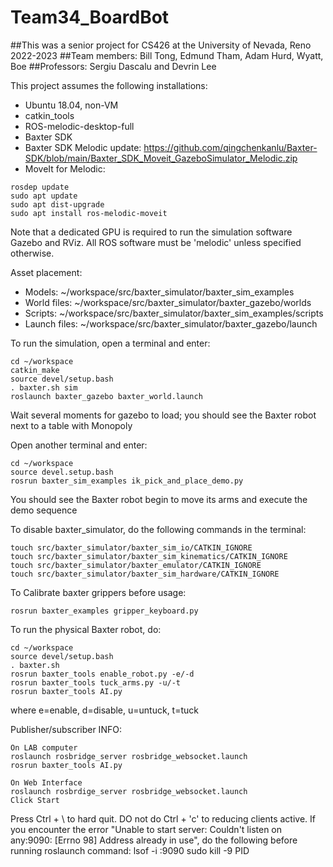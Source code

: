 # Team34_BoardBot

##This was a senior project for CS426 at the University of Nevada, Reno 2022-2023
##Team members: Bill Tong, Edmund Tham, Adam Hurd, Wyatt, Boe
##Professors: Sergiu Dascalu and Devrin Lee

This project assumes the following installations:

- Ubuntu 18.04, non-VM
- catkin_tools
- ROS-melodic-desktop-full
- Baxter SDK
- Baxter SDK Melodic update: https://github.com/qingchenkanlu/Baxter-SDK/blob/main/Baxter_SDK_Moveit_GazeboSimulator_Melodic.zip
- MoveIt for Melodic: 
```
rosdep update
sudo apt update
sudo apt dist-upgrade
sudo apt install ros-melodic-moveit
```
Note that a dedicated GPU is required to run the simulation software Gazebo and RViz.
All ROS software must be 'melodic' unless specified otherwise.

Asset placement:
- Models: ~/workspace/src/baxter_simulator/baxter_sim_examples
- World files: ~/workspace/src/baxter_simulator/baxter_gazebo/worlds
- Scripts: ~/workspace/src/baxter_simulator/baxter_sim_examples/scripts
- Launch files: ~/workspace/src/baxter_simulator/baxter_gazebo/launch


To run the simulation, open a terminal and enter:
```
cd ~/workspace
catkin_make
source devel/setup.bash
. baxter.sh sim
roslaunch baxter_gazebo baxter_world.launch
```
Wait several moments for gazebo to load; you should see the Baxter robot next to a table with Monopoly

Open another terminal and enter:
```
cd ~/workspace
source devel.setup.bash
rosrun baxter_sim_examples ik_pick_and_place_demo.py
```
You should see the Baxter robot begin to move its arms and execute the demo sequence

To disable baxter_simulator, do the following commands in the terminal:
```
touch src/baxter_simulator/baxter_sim_io/CATKIN_IGNORE
touch src/baxter_simulator/baxter_sim_kinematics/CATKIN_IGNORE
touch src/baxter_simulator/baxter_emulator/CATKIN_IGNORE
touch src/baxter_simulator/baxter_sim_hardware/CATKIN_IGNORE
```
To Calibrate baxter grippers before usage:
```
rosrun baxter_examples gripper_keyboard.py
```

To run the physical Baxter robot, do:
```
cd ~/workspace
source devel/setup.bash
. baxter.sh
rosrun baxter_tools enable_robot.py -e/-d
rosrun baxter_tools tuck_arms.py -u/-t
rosrun baxter_tools AI.py
```
where e=enable, d=disable, u=untuck, t=tuck

Publisher/subscriber INFO:
```
On LAB computer
roslaunch rosbridge_server rosbridge_websocket.launch
rosrun baxter_tools AI.py

On Web Interface
roslaunch rosbrdige_server rosbridge_websocket.launch
Click Start
```
Press Ctrl + \ to hard quit. DO not do Ctrl + 'c' to reducing clients active.
If you encounter the error "Unable to start server: Couldn't listen on any:9090: [Errno 98] Address already in use",
do the following before running roslaunch command:
lsof -i :9090
sudo kill -9 PID

